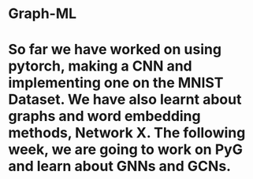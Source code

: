 # Graph-ML
# So far we have worked on using pytorch, making a CNN and implementing one on the MNIST Dataset. We have also learnt about graphs and word embedding methods, Network X. The following week, we are going to work on PyG and learn about GNNs and GCNs.
